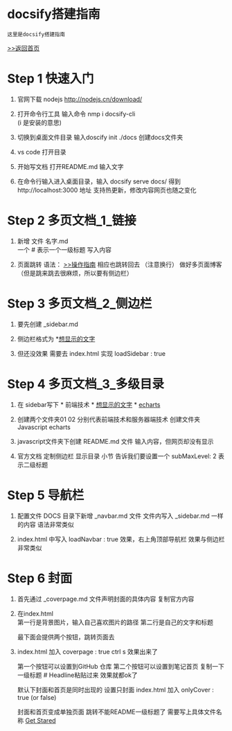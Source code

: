 # docsify搭建指南

    这里是docsify搭建指南

[>>返回首页](/README.md)


# Step 1 快速入门
1. 官网下载 nodejs  http://nodejs.cn/download/

2. 打开命令行工具 输入命令  nmp i docsify-cli  
    (i 是安装的意思)

3. 切换到桌面文件目录 
    输入doscify init ./docs
    创建docs文件夹

4. vs code 打开目录

5. 开始写文档 
    打开README.md 输入文字 

6. 在命令行输入进入桌面目录，输入
    docsify serve docs/
    得到 http://localhost:3000   地址
    支持热更新，修改内容网页也随之变化

# Step 2 多页文档_1_链接
1. 新增 文件 名字.md     
   一个 # 表示一个一级标题 写入内容

2. 页面跳转  语法：  [>>操作指南](/guide.md)
    相应也跳转回去 （注意换行）  做好多页面博客
    （但是跳来跳去很麻烦，所以要有侧边栏）
# Step 3 多页文档_2_侧边栏

1. 要先创建 _sidebar.md

2. 侧边栏格式为  *[想显示的文字](/文档名)

3. 但还没效果 需要去 index.html 实现 loadSidebar : true

# Step 4 多页文档_3_多级目录

1. 在 sidebar写下  * 前端技术
                     * [想显示的文字](路径名)
                     * [echarts](01/echarts/)

2. 创建两个文件夹01 02 分别代表前端技术和服务器端技术
    创建文件夹Javascript  echarts

3. javascript文件夹下创建 README.md 文件 输入内容，但网页却没有显示

4. 官方文档 定制侧边栏  显示目录 小节 告诉我们要设置一个
    subMaxLevel: 2     表示二级标题

# Step 5 导航栏

1. 配置文件 DOCS 目录下新增 _navbar.md  文件
    文件内写入  _sidebar.md 一样的内容 语法非常类似
  
2. index.html  中写入  loadNavbar : true
    效果，右上角顶部导航栏 效果与侧边栏非常类似


# Step 6 封面

1. 首先通过  _coverpage.md  文件声明封面的具体内容
    复制官方内容
 
2. 在index.html   
    第一行是背景图片，输入自己喜欢图片的路径
    第二行是自己的文字和标题

    最下面会提供两个按钮，跳转页面去

3. index.html 加入 coverpage : true
    ctrl s 效果出来了

    第一个按钮可以设置到GitHub 仓库
    第二个按钮可以设置到笔记首页
    复制一下   一级标题  # Headline粘贴过来
    效果就都ok了
    
    默认下封面和首页是同时出现的
    设置只封面  index.html 加入  onlyCover : true  (or    false)

    封面和首页变成单独页面  跳转不能README一级标题了
    需要写上具体文件名称  [Get Stared](README)

